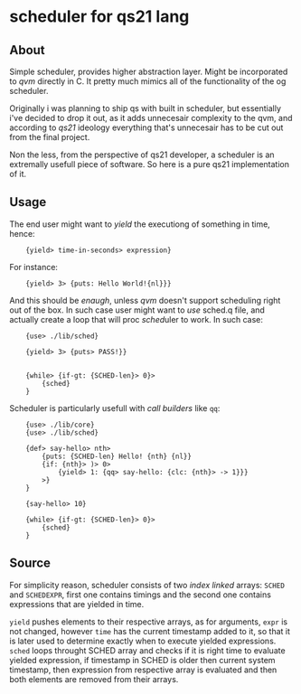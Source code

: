 
# scheduler for qs21 lang
## About
Simple scheduler, provides higher abstraction layer.
Might be incorporated to *qvm* directly in C.
It pretty much mimics all of the functionality of 
the og scheduler.

Originally i was planning to ship qs with built
in scheduler, but essentially i've decided to
drop it out, as it adds unnecesair complexity
to the qvm, and according to *qs21* ideology
everything that's unnecesair has to be cut out
from the final project.

Non the less, from the perspective of qs21 developer,
a scheduler is an extremally usefull piece of software.
So here is a pure qs21 implementation of it.


## Usage
The end user might want to *yield* the executiong of something
in time, hence:
```
    {yield> time-in-seconds> expression}
```

For instance:
```
    {yield> 3> {puts: Hello World!{nl}}}
```

And this should be *enaugh*, unless *qvm* doesn't support
scheduling right out of the box. In such case user might
want to *use* sched.q file, and actually create a loop
that will proc *sched*uler to work. In such case:
```
    {use> ./lib/sched}

    {yield> 3> {puts> PASS!}}


    {while> {if-gt: {SCHED-len}> 0}>
        {sched}
    }
```

Scheduler is particularly usefull with *call builders* like `qq`:
```
    {use> ./lib/core}
    {use> ./lib/sched}

    {def> say-hello> nth>
        {puts: {SCHED-len} Hello! {nth} {nl}}
        {if: {nth}> )> 0>
            {yield> 1: {qq> say-hello: {clc: {nth}> -> 1}}}
        >}
    }

    {say-hello> 10}

    {while> {if-gt: {SCHED-len}> 0}>
        {sched}
    }
```

## Source
For simplicity reason, scheduler consists of two *index linked* arrays:
`SCHED` and `SCHEDEXPR`, first one contains timings and the second one
contains expressions that are yielded in time. 

`yield` pushes elements to their respective arrays, as for arguments, `expr` is not changed,
however `time` has the current timestamp added to it, so that it is later
used to determine exactly when to execute yielded expressions.
`sched` loops throught SCHED array and checks if it is right time to evaluate
yielded expression, if timestamp in SCHED is older then current system timestamp, 
then expression from respective array is evaluated and then both elements 
are removed from their arrays.
